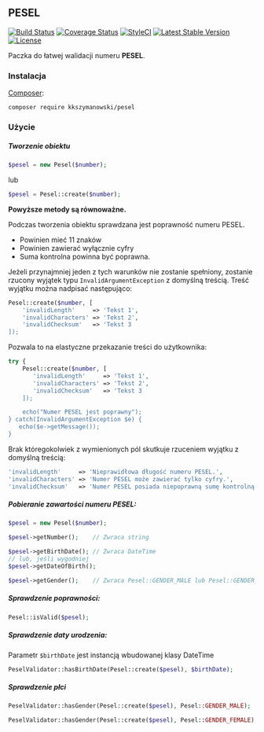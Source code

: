 ## PESEL
[![Build Status](https://travis-ci.org/KKSzymanowski/PESEL.svg?branch=master)](https://travis-ci.org/KKSzymanowski/PESEL)
[![Coverage Status](https://coveralls.io/repos/github/KKSzymanowski/PESEL/badge.svg?branch=master)](https://coveralls.io/github/KKSzymanowski/PESEL?branch=master)
[![StyleCI](https://styleci.io/repos/61304979/shield)](https://styleci.io/repos/61304979)
[![Latest Stable Version](https://poser.pugx.org/kkszymanowski/pesel/v/stable)](https://packagist.org/packages/kkszymanowski/pesel)
[![License](https://poser.pugx.org/kkszymanowski/pesel/license)](https://packagist.org/packages/kkszymanowski/pesel)


Paczka do łatwej walidacji numeru **PESEL**.

### Instalacja
[Composer](https://getcomposer.org/):
```
composer require kkszymanowski/pesel
```

### Użycie
##### Tworzenie obiektu
```php
$pesel = new Pesel($number);
```
lub
```php
$pesel = Pesel::create($number);
```
**Powyższe metody są równoważne.**

Podczas tworzenia obiektu sprawdzana jest poprawność numeru PESEL.
- Powinien mieć 11 znaków
- Powinien zawierać wyłącznie cyfry
- Suma kontrolna powinna być poprawna.

Jeżeli przynajmniej jeden z tych warunków nie zostanie spełniony, zostanie rzucony wyjątek typu `InvalidArgumentException` z domyślną treścią. Treść wyjątku można nadpisać następująco:
```php
Pesel::create($number, [
    'invalidLength'     => 'Tekst 1',
    'invalidCharacters' => 'Tekst 2',
    'invalidChecksum'   => 'Tekst 3
]);
```
Pozwala to na elastyczne przekazanie treści do użytkownika:
```php
try {
    Pesel::create($number, [
       'invalidLength'     => 'Tekst 1',
       'invalidCharacters' => 'Tekst 2',
       'invalidChecksum'   => 'Tekst 3
    ]);

    echo("Numer PESEL jest poprawny");
} catch(InvalidArgumentException $e) {
   echo($e->getMessage());
}
```
Brak któregokolwiek z wymienionych pól skutkuje rzuceniem wyjątku z domyślną treścią:
```php
'invalidLength'     => 'Nieprawidłowa długość numeru PESEL.',
'invalidCharacters' => 'Numer PESEL może zawierać tylko cyfry.',
'invalidChecksum'   => 'Numer PESEL posiada niepoprawną sumę kontrolną.'
```
##### Pobieranie zawartości numeru PESEL:
```php
$pesel = new Pesel($number);

$pesel->getNumber();    // Zwraca string

$pesel->getBirthDate(); // Zwraca DateTime
// lub, jeśli wygodniej
$pesel->getDateOfBirth();

$pesel->getGender();    // Zwraca Pesel::GENDER_MALE lub Pesel::GENDER_FEMALE
```
##### Sprawdzenie poprawności:
```php
Pesel::isValid($pesel);
```

##### Sprawdzenie daty urodzenia:

Parametr `$birthDate` jest instancją wbudowanej klasy DateTime
```php
PeselValidator::hasBirthDate(Pesel::create($pesel), $birthDate);
```

##### Sprawdzenie płci
```php
PeselValidator::hasGender(Pesel::create($pesel), Pesel::GENDER_MALE);

PeselValidator::hasGender(Pesel::create($pesel), Pesel::GENDER_FEMALE);
```